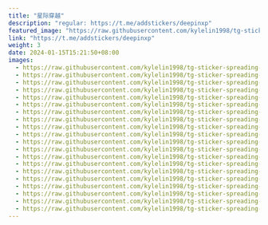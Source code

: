 ```yaml
---
title: "星际穿越"
description: "regular: https://t.me/addstickers/deepinxp"
featured_image: "https://raw.githubusercontent.com/kylelin1998/tg-sticker-spreading-worldwide-images/main/img/1479b699-2015-4794-9393-b98a5789d8ee.jpg"
link: "https://t.me/addstickers/deepinxp"
weight: 3
date: 2024-01-15T15:21:50+08:00
images:
  - https://raw.githubusercontent.com/kylelin1998/tg-sticker-spreading-worldwide-images/main/img/1479b699-2015-4794-9393-b98a5789d8ee.jpg
  - https://raw.githubusercontent.com/kylelin1998/tg-sticker-spreading-worldwide-images/main/img/3ca97dfd-7aa2-46f5-9742-b39766a04946.jpg
  - https://raw.githubusercontent.com/kylelin1998/tg-sticker-spreading-worldwide-images/main/img/794de181-2bf5-4225-be8e-ae6cd8251b2c.jpg
  - https://raw.githubusercontent.com/kylelin1998/tg-sticker-spreading-worldwide-images/main/img/f56ce06b-9b04-4777-bc3b-d43ffe465747.jpg
  - https://raw.githubusercontent.com/kylelin1998/tg-sticker-spreading-worldwide-images/main/img/5d24ae2e-6e4b-4552-b256-033e381242d7.jpg
  - https://raw.githubusercontent.com/kylelin1998/tg-sticker-spreading-worldwide-images/main/img/7f8e2070-0a88-4bf1-be84-8fc67d03f382.jpg
  - https://raw.githubusercontent.com/kylelin1998/tg-sticker-spreading-worldwide-images/main/img/1c3ef1e1-68d9-4d65-9521-dc5b075a8974.jpg
  - https://raw.githubusercontent.com/kylelin1998/tg-sticker-spreading-worldwide-images/main/img/92161ba4-5779-405a-b63e-fa1dc1ab47ae.jpg
  - https://raw.githubusercontent.com/kylelin1998/tg-sticker-spreading-worldwide-images/main/img/170ed152-c123-41ba-8acd-74d4af5abf1f.jpg
  - https://raw.githubusercontent.com/kylelin1998/tg-sticker-spreading-worldwide-images/main/img/f12aae6e-db10-4e8a-a8e3-d9a6e4b734d6.jpg
  - https://raw.githubusercontent.com/kylelin1998/tg-sticker-spreading-worldwide-images/main/img/10f2df29-626f-4b40-9447-80ee34ea192b.jpg
  - https://raw.githubusercontent.com/kylelin1998/tg-sticker-spreading-worldwide-images/main/img/abfab549-f8a1-419d-8041-b3189c28919c.jpg
  - https://raw.githubusercontent.com/kylelin1998/tg-sticker-spreading-worldwide-images/main/img/84363f41-328f-495c-bd26-782e206bd99b.jpg
  - https://raw.githubusercontent.com/kylelin1998/tg-sticker-spreading-worldwide-images/main/img/2b0a1dec-14eb-47ad-ada6-e54c5a21f789.jpg
  - https://raw.githubusercontent.com/kylelin1998/tg-sticker-spreading-worldwide-images/main/img/052ac5d7-fb5c-473b-adef-53d108f2f89c.jpg
  - https://raw.githubusercontent.com/kylelin1998/tg-sticker-spreading-worldwide-images/main/img/7b857348-9d90-4c68-b088-eaedc44df9fc.jpg
  - https://raw.githubusercontent.com/kylelin1998/tg-sticker-spreading-worldwide-images/main/img/cb382761-282a-49f5-882c-048448c19e7b.jpg
  - https://raw.githubusercontent.com/kylelin1998/tg-sticker-spreading-worldwide-images/main/img/17e48672-a8b9-4bc7-a8c2-2bf65b42a734.jpg
  - https://raw.githubusercontent.com/kylelin1998/tg-sticker-spreading-worldwide-images/main/img/e8b472c2-ef59-4282-b362-277da5c3c7f8.jpg
  - https://raw.githubusercontent.com/kylelin1998/tg-sticker-spreading-worldwide-images/main/img/0641abf4-488f-4878-b908-400e9045f726.jpg
---
```

